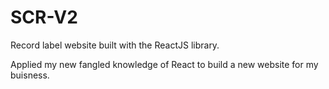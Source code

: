 # SCR-V2
Record label website built with the ReactJS library.

Applied my new fangled knowledge of React to build a new website for my buisness. 
